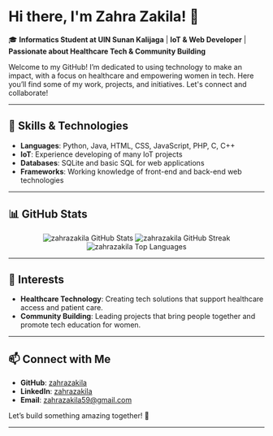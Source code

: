 # Hi there, I'm Zahra Zakila! 👋

🎓 **Informatics Student at UIN Sunan Kalijaga** | **IoT & Web Developer** | **Passionate about Healthcare Tech & Community Building**

Welcome to my GitHub! I’m dedicated to using technology to make an impact, with a focus on healthcare and empowering women in tech. Here you’ll find some of my work, projects, and initiatives. Let's connect and collaborate!

---

## 🔧 Skills & Technologies
- **Languages**: Python, Java, HTML, CSS, JavaScript, PHP, C, C++
- **IoT**: Experience developing of many IoT projects 
- **Databases**: SQLite and basic SQL for web applications
- **Frameworks**: Working knowledge of front-end and back-end web technologies

---

## 📊 GitHub Stats
<p align="center"> 
  <img src="https://github-readme-stats.vercel.app/api?username=zahrazakila&show_icons=true&theme=radical" alt="zahrazakila GitHub Stats" />
  <img src="https://github-readme-streak-stats.herokuapp.com/?user=zahrazakila&theme=default" alt="zahrazakila GitHub Streak" />
  <img src="https://github-readme-stats.vercel.app/api/top-langs/?username=zahrazakila&layout=compact&theme=radical" alt="zahrazakila Top Languages" />
</p>

---

## 🚀 Interests
- **Healthcare Technology**: Creating tech solutions that support healthcare access and patient care.
- **Community Building**: Leading projects that bring people together and promote tech education for women.

---

## 📫 Connect with Me
- **GitHub**: [zahrazakila](https://github.com/zahrazakila)
- **LinkedIn**: [zahrazakila](https://www.linkedin.com/in/zahrazakila/)
- **Email**: [zahrazakila59@gmail.com](zahrazakila59@gmail.com)

Let’s build something amazing together! 🚀

---

